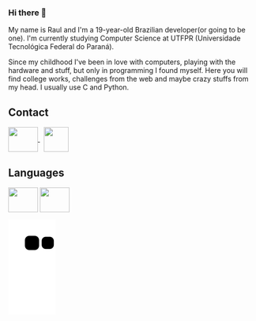 ### Hi there 👋

My name is Raul and I'm a 19-year-old Brazilian developer(or going to be one). I'm currently studying Computer Science at UTFPR (Universidade Tecnológica Federal do Paraná).

Since my childhood I've been in love with computers, playing with the hardware and stuff, but only in programming I found myself. Here you will find college works, challenges from the web and maybe crazy stuffs from my head. I usually use C and Python.

## Contact
<a href="https://www.linkedin.com/in/raul-souza-silva-0634b3231/">
  
  <img src="https://cdn.jsdelivr.net/gh/devicons/devicon/icons/linkedin/linkedin-original.svg" align="center" height="50" width="60">
  
</a>
&nbsp;
<a href="https://discordapp.com/users/246318073815105547">
  
  <img src="https://img.icons8.com/color/344/discord--v2.png" align="center" height="50" width="50">
  
</a>

## Languages

<div>
  <img src="https://cdn.jsdelivr.net/gh/devicons/devicon/icons/c/c-original.svg" align="center" height="50" width="60">
  
  <img src="https://cdn.jsdelivr.net/gh/devicons/devicon/icons/python/python-original.svg" align="center" height="50" width="60">
<div>

![snake gif](https://github.com/lilrau/lilrau/blob/output/github-contribution-grid-snake.svg)
